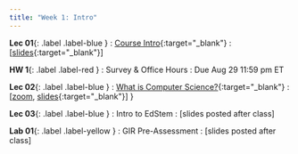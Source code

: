 ```yaml
---
title: "Week 1: Intro"
---
```



**Lec 01**{: .label .label-blue }
: [Course Intro](https://edstem.org/us/courses/60560/lessons/113959){:target="_blank"}
  : [[slides](https://drive.google.com/file/d/1QWfmFOGZrG3M8t-h7H8LZAD9uk-YaOJp/view?usp=sharing){:target="_blank"}\]

**HW 1**{: .label .label-red }
: Survey & Office Hours
  : Due Aug 29 11:59 pm ET

**Lec 02**{: .label .label-blue }
: [What is Computer Science?](https://edstem.org/us/courses/60560/lessons/113961){:target="_blank"}
  : [[zoom](https://morganstate.zoom.us/j/91916688161), [slides](https://drive.google.com/file/d/1Qi5vlKLB5DHIHbtYOIBByqLrKfiPgndY/view?usp=sharing){:target="_blank"}\]
}

**Lec 03**{: .label .label-blue }
: Intro to EdStem
  : [slides posted after class]

**Lab 01**{: .label .label-yellow }
: GIR Pre-Assessment
  : [slides posted after class]
